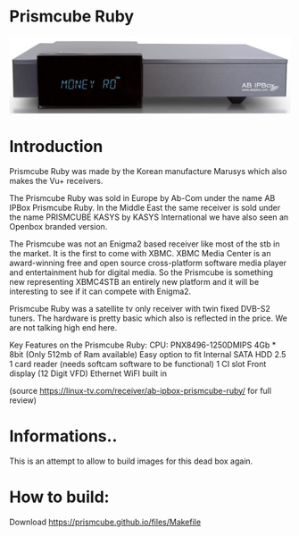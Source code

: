 # Prismcube Ruby

![image](/files/Prismcube-Ruby_front-625x171.jpg)

# Introduction
Prismcube Ruby was made by the Korean manufacture Marusys which also makes the Vu+ receivers.

The Prismcube Ruby was sold in Europe by Ab-Com under the name AB IPBox Prismcube Ruby. In the Middle East the same receiver is sold under the name PRISMCUBE KASYS by KASYS International we have also seen an Openbox branded version.

The Prismcube was not an Enigma2 based receiver like most of the stb in the market. It is the first to come with XBMC. XBMC Media Center is an award-winning free and open source cross-platform software media player and entertainment hub for digital media. So the Prismcube is something new representing XBMC4STB an entirely new platform and it will be interesting to see if it can compete with Enigma2.

Prismcube Ruby was a satellite tv only receiver with twin fixed DVB-S2 tuners. The hardware is pretty basic which also is reflected in the price. We are not talking high end here.

Key Features on the Prismcube Ruby:
 CPU: PNX8496-1250DMIPS
 4Gb * 8bit (Only 512mb of Ram available)
 Easy option to fit Internal SATA HDD 2.5
 1 card reader (needs softcam software to be functional)
 1 CI slot
 Front display (12 Digit VFD)
 Ethernet
 WiFI built in

(source https://linux-tv.com/receiver/ab-ipbox-prismcube-ruby/ for full review)

# Informations..

This is an attempt to allow to build images for this dead box again.

# How to build:

Download https://prismcube.github.io/files/Makefile


